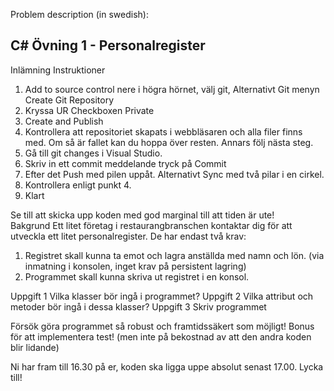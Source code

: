 Problem description (in swedish): 

## C# Övning 1 - Personalregister 
Inlämning Instruktioner 
   

1.  Add to source control nere i högra hörnet, välj git, Alternativt Git menyn Create Git 
Repository 
2.  Kryssa UR Checkboxen Private 
3.  Create and Publish 
4.  Kontrollera att repositoriet skapats i webbläsaren och alla filer finns med. Om så är fallet 
kan du hoppa över resten. Annars följ nästa steg. 
5.  Gå till git changes i Visual Studio. 
6.  Skriv in ett commit meddelande tryck på Commit 
7.  Efter det Push med pilen uppåt. Alternativt Sync med två pilar i en cirkel. 
8.  Kontrollera enligt punkt 4. 
9.  Klart 
 
Se till att skicka upp koden med god marginal till att tiden är ute!  
Bakgrund 
Ett litet företag i restaurangbranschen kontaktar dig för att utveckla ett litet 
personalregister. De har endast två krav: 
 
1.  Registret skall kunna ta emot och lagra anställda med namn och lön. (via inmatning 
i konsolen, inget krav på persistent lagring) 
2.  Programmet skall kunna skriva ut registret i en konsol. 
 
Uppgift 1 
Vilka klasser bör ingå i programmet? 
Uppgift 2 
Vilka attribut  och metoder bör ingå i dessa klasser? 
Uppgift 3 
Skriv programmet 
 
 
Försök göra programmet så robust och framtidssäkert som möjligt! 
Bonus för att implementera test! (men inte på bekostnad av att den andra koden blir 
lidande) 
 
Ni har fram till 16.30 på er, koden ska ligga uppe absolut senast 17.00. 
Lycka till! 
